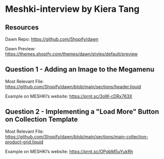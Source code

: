 # Meshki-interview by Kiera Tang

## Resources

Dawn Repo: https://github.com/Shopify/dawn

Dawn Preview: https://themes.shopify.com/themes/dawn/styles/default/preview

## Question 1 - Adding an Image to the Megamenu

Most Relevant File: https://github.com/Shopify/dawn/blob/main/sections/header.liquid 

Example on MESHKI’s website: https://prnt.sc/3oW-cDRx763X

## Question 2 - Implementing a "Load More" Button on Collection Template

Most Relevant File:
https://github.com/Shopify/dawn/blob/main/sections/main-collection-product-grid.liquid 

Example on MESHKI’s website: https://prnt.sc/OPqbM5uYukRh
